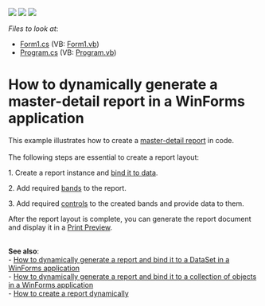 <!-- default badges list -->
![](https://img.shields.io/endpoint?url=https://codecentral.devexpress.com/api/v1/VersionRange/128600385/13.1.4%2B)
[![](https://img.shields.io/badge/Open_in_DevExpress_Support_Center-FF7200?style=flat-square&logo=DevExpress&logoColor=white)](https://supportcenter.devexpress.com/ticket/details/E4421)
[![](https://img.shields.io/badge/📖_How_to_use_DevExpress_Examples-e9f6fc?style=flat-square)](https://docs.devexpress.com/GeneralInformation/403183)
<!-- default badges end -->
<!-- default file list -->
*Files to look at*:

* [Form1.cs](./CS/MasterDetailAtRuntime/Form1.cs) (VB: [Form1.vb](./VB/MasterDetailAtRuntime/Form1.vb))
* [Program.cs](./CS/MasterDetailAtRuntime/Program.cs) (VB: [Program.vb](./VB/MasterDetailAtRuntime/Program.vb))
<!-- default file list end -->
# How to dynamically generate a master-detail report in a WinForms application


<p>This example illustrates how to create a <a href="https://documentation.devexpress.com/#XtraReports/CustomDocument1466">master-detail report</a> in code.<br><br>The following steps are essential to create a report layout:</p>
<p>1. Create a report instance and <a href="https://documentation.devexpress.com/#XtraReports/CustomDocument15034">bind it to data</a>.</p>
<p>2. Add required <a href="https://documentation.devexpress.com/#XtraReports/CustomDocument2590">bands</a> to the report.</p>
<p>3. Add required <a href="https://documentation.devexpress.com/#XtraReports/CustomDocument2605">controls</a> to the created bands and provide data to them.</p>
<p>After the report layout is complete, you can generate the report document and display it in a <a href="https://documentation.devexpress.com/#XtraReports/CustomDocument10707">Print Preview</a>.</p>
<p><strong><br>See also</strong>:<strong><br></strong>- <a href="https://www.devexpress.com/Support/Center/p/E4657">How to dynamically generate a report and bind it to a DataSet in a WinForms application</a><br>- <a href="https://www.devexpress.com/Support/Center/p/E652">How to dynamically generate a report and bind it to a collection of objects in a WinForms application</a><br>- <a href="https://www.devexpress.com/Support/Center/p/AK15900">How to create a report dynamically</a></p>

<br/>


